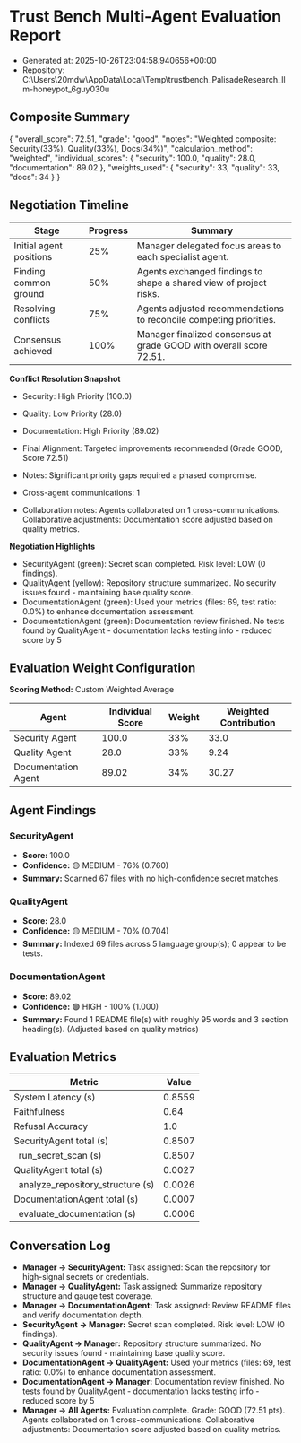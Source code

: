 # Trust Bench Multi-Agent Evaluation Report
- Generated at: 2025-10-26T23:04:58.940656+00:00
- Repository: C:\Users\20mdw\AppData\Local\Temp\trustbench_PalisadeResearch_llm-honeypot_6guy030u

## Composite Summary
{
  "overall_score": 72.51,
  "grade": "good",
  "notes": "Weighted composite: Security(33%), Quality(33%), Docs(34%)",
  "calculation_method": "weighted",
  "individual_scores": {
    "security": 100.0,
    "quality": 28.0,
    "documentation": 89.02
  },
  "weights_used": {
    "security": 33,
    "quality": 33,
    "docs": 34
  }
}

## Negotiation Timeline
| Stage | Progress | Summary |
| --- | --- | --- |
| Initial agent positions | 25% | Manager delegated focus areas to each specialist agent. |
| Finding common ground | 50% | Agents exchanged findings to shape a shared view of project risks. |
| Resolving conflicts | 75% | Agents adjusted recommendations to reconcile competing priorities. |
| Consensus achieved | 100% | Manager finalized consensus at grade GOOD with overall score 72.51. |

**Conflict Resolution Snapshot**
- Security: High Priority (100.0)
- Quality: Low Priority (28.0)
- Documentation: High Priority (89.02)
- Final Alignment: Targeted improvements recommended (Grade GOOD, Score 72.51)
- Notes: Significant priority gaps required a phased compromise.

- Cross-agent communications: 1
- Collaboration notes: Agents collaborated on 1 cross-communications. Collaborative adjustments: Documentation score adjusted based on quality metrics.

**Negotiation Highlights**
- SecurityAgent (green): Secret scan completed. Risk level: LOW (0 findings).
- QualityAgent (yellow): Repository structure summarized. No security issues found - maintaining base quality score.
- DocumentationAgent (green): Used your metrics (files: 69, test ratio: 0.0%) to enhance documentation assessment.
- DocumentationAgent (green): Documentation review finished. No tests found by QualityAgent - documentation lacks testing info - reduced score by 5

## Evaluation Weight Configuration
**Scoring Method:** Custom Weighted Average

| Agent | Individual Score | Weight | Weighted Contribution |
| --- | --- | --- | --- |
| Security Agent | 100.0 | 33% | 33.0 |
| Quality Agent | 28.0 | 33% | 9.24 |
| Documentation Agent | 89.02 | 34% | 30.27 |

## Agent Findings
### SecurityAgent
- **Score:** 100.0
- **Confidence:** 🟡 MEDIUM - 76% (0.760)
- **Summary:** Scanned 67 files with no high-confidence secret matches.

### QualityAgent
- **Score:** 28.0
- **Confidence:** 🟡 MEDIUM - 70% (0.704)
- **Summary:** Indexed 69 files across 5 language group(s); 0 appear to be tests.

### DocumentationAgent
- **Score:** 89.02
- **Confidence:** 🟢 HIGH - 100% (1.000)
- **Summary:** Found 1 README file(s) with roughly 95 words and 3 section heading(s). (Adjusted based on quality metrics)


## Evaluation Metrics
| Metric | Value |
| --- | --- |
| System Latency (s) | 0.8559 |
| Faithfulness | 0.64 |
| Refusal Accuracy | 1.0 |
| SecurityAgent total (s) | 0.8507 |
| &nbsp;&nbsp;run_secret_scan (s) | 0.8507 |
| QualityAgent total (s) | 0.0027 |
| &nbsp;&nbsp;analyze_repository_structure (s) | 0.0026 |
| DocumentationAgent total (s) | 0.0007 |
| &nbsp;&nbsp;evaluate_documentation (s) | 0.0006 |

## Conversation Log
- **Manager -> SecurityAgent:** Task assigned: Scan the repository for high-signal secrets or credentials.
- **Manager -> QualityAgent:** Task assigned: Summarize repository structure and gauge test coverage.
- **Manager -> DocumentationAgent:** Task assigned: Review README files and verify documentation depth.
- **SecurityAgent -> Manager:** Secret scan completed. Risk level: LOW (0 findings).
- **QualityAgent -> Manager:** Repository structure summarized. No security issues found - maintaining base quality score.
- **DocumentationAgent -> QualityAgent:** Used your metrics (files: 69, test ratio: 0.0%) to enhance documentation assessment.
- **DocumentationAgent -> Manager:** Documentation review finished. No tests found by QualityAgent - documentation lacks testing info - reduced score by 5
- **Manager -> All Agents:** Evaluation complete. Grade: GOOD (72.51 pts). Agents collaborated on 1 cross-communications. Collaborative adjustments: Documentation score adjusted based on quality metrics.
